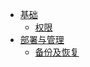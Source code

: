 * [基础](base/)
    * [权限](base/auth)
* [部署与管理](deployment-management)
    * [备份及恢复](deployment-management/backup-restore.md)
        